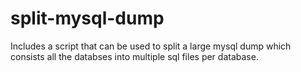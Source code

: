 # split-mysql-dump
Includes a script that can be used to split a large mysql dump which consists all the databses into multiple sql files per database.
